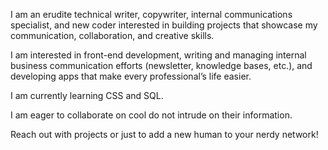 I am an erudite technical writer, copywriter, internal communications specialist, and new coder interested in building projects that showcase my communication, collaboration, and creative skills. 

I am interested in front-end development, writing and managing internal business communication efforts (newsletter, knowledge bases, etc.), and developing apps that make every professional’s life easier.

I am currently learning CSS and SQL. 

I am eager to collaborate on cool do not intrude on their information. 

Reach out with projects or just to add a new human to your nerdy network!

<!---
MMagicoder/MMagicoder is a ✨ special ✨ repository because its `README.md` (this file) appears on your GitHub profile.
You can click the Preview link to take a look at your changes.
--->
